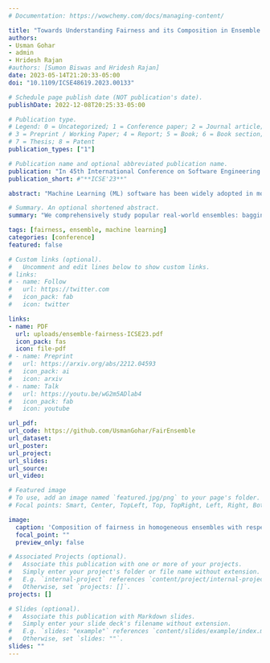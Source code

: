 ```yaml
---
# Documentation: https://wowchemy.com/docs/managing-content/

title: "Towards Understanding Fairness and its Composition in Ensemble Machine Learning"
authors:
- Usman Gohar
- admin
- Hridesh Rajan
#authors: [Sumon Biswas and Hridesh Rajan]
date: 2023-05-14T21:20:33-05:00
doi: "10.1109/ICSE48619.2023.00133"

# Schedule page publish date (NOT publication's date).
publishDate: 2022-12-08T20:25:33-05:00

# Publication type.
# Legend: 0 = Uncategorized; 1 = Conference paper; 2 = Journal article;
# 3 = Preprint / Working Paper; 4 = Report; 5 = Book; 6 = Book section;
# 7 = Thesis; 8 = Patent
publication_types: ["1"]

# Publication name and optional abbreviated publication name.
publication: "In 45th International Conference on Software Engineering (**ICSE**), Melbourne, Australia"
publication_short: #"**ICSE'23**"

abstract: "Machine Learning (ML) software has been widely adopted in modern society, with reported fairness implications for minority groups based on race, sex, age, etc. Many recent works have proposed methods to measure and mitigate algorithmic bias in ML models. The existing approaches focus on single classifier-based ML models. However, real-world ML models are often composed of multiple independent or dependent learners in an ensemble (e.g., Random Forest), where the fairness composes in a non-trivial way. How does fairness compose in ensembles? What are the fairness impacts of the learners on the ultimate fairness of the ensemble? Can fair learners result in an unfair ensemble? Furthermore, studies have shown that hyperparameters influence the fairness of ML models. Ensemble hyperparameters are more complex since they affect how learners are combined in different categories of ensembles. Understanding the impact of ensemble hyperparameters on fairness will help programmers design fair ensembles. Today, we do not understand these fully for different ensemble algorithms. In this paper, we comprehensively study popular real-world ensembles: bagging, boosting, stacking and voting. We have developed a benchmark of 168 ensemble models collected from Kaggle on four popular fairness datasets. We use existing fairness metrics to understand the composition of fairness. Our results show that ensembles can be designed to be fairer without using mitigation techniques. We also identify the interplay between fairness composition and data characteristics to guide fair ensemble design. Finally, our benchmark can be leveraged for further research on fair ensembles. To the best of our knowledge, this is one of the first and largest studies on fairness composition in ensembles yet presented in the literature."

# Summary. An optional shortened abstract.
summary: "We comprehensively study popular real-world ensembles: bagging, boosting, stacking and voting. We have developed a benchmark of 168 ensemble models collected from Kaggle on four popular fairness datasets. We use existing fairness metrics to understand the composition of fairness. Our results show that ensembles can be designed to be fairer without using mitigation techniques. We also identify the interplay between fairness composition and data characteristics to guide fair ensemble design."

tags: [fairness, ensemble, machine learning]
categories: [conference]
featured: false

# Custom links (optional).
#   Uncomment and edit lines below to show custom links.
# links:
# - name: Follow
#   url: https://twitter.com
#   icon_pack: fab
#   icon: twitter

links:
- name: PDF
  url: uploads/ensemble-fairness-ICSE23.pdf
  icon_pack: fas
  icon: file-pdf
# - name: Preprint
#   url: https://arxiv.org/abs/2212.04593
#   icon_pack: ai
#   icon: arxiv
# - name: Talk
#   url: https://youtu.be/wG2m5ADlab4
#   icon_pack: fab
#   icon: youtube

url_pdf: 
url_code: https://github.com/UsmanGohar/FairEnsemble
url_dataset:
url_poster:
url_project:
url_slides:
url_source:
url_video:

# Featured image
# To use, add an image named `featured.jpg/png` to your page's folder.
# Focal points: Smart, Center, TopLeft, Top, TopRight, Left, Right, BottomLeft, Bottom, BottomRight.

image:
  caption: 'Composition of fairness in homogeneous ensembles with respect to base learners'
  focal_point: ""
  preview_only: false

# Associated Projects (optional).
#   Associate this publication with one or more of your projects.
#   Simply enter your project's folder or file name without extension.
#   E.g. `internal-project` references `content/project/internal-project/index.md`.
#   Otherwise, set `projects: []`.
projects: []

# Slides (optional).
#   Associate this publication with Markdown slides.
#   Simply enter your slide deck's filename without extension.
#   E.g. `slides: "example"` references `content/slides/example/index.md`.
#   Otherwise, set `slides: ""`.
slides: ""
---
```


<!-- {{% callout note %}}
Click the *Cite* button above to demo the feature to enable visitors to import publication metadata into their reference management software.
{{% /callout %}} -->
